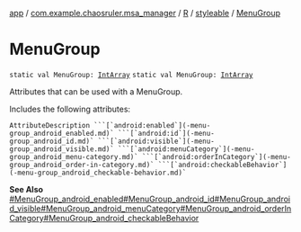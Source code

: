 [app](../../../index.md) / [com.example.chaosruler.msa_manager](../../index.md) / [R](../index.md) / [styleable](index.md) / [MenuGroup](.)

# MenuGroup

`static val MenuGroup: `[`IntArray`](https://kotlinlang.org/api/latest/jvm/stdlib/kotlin/-int-array/index.html)
`static val MenuGroup: `[`IntArray`](https://kotlinlang.org/api/latest/jvm/stdlib/kotlin/-int-array/index.html)

Attributes that can be used with a MenuGroup.

Includes the following attributes:

    AttributeDescription ```[`android:enabled`](-menu-group_android_enabled.md)` ```[`android:id`](-menu-group_android_id.md)` ```[`android:visible`](-menu-group_android_visible.md)` ```[`android:menuCategory`](-menu-group_android_menu-category.md)` ```[`android:orderInCategory`](-menu-group_android_order-in-category.md)` ```[`android:checkableBehavior`](-menu-group_android_checkable-behavior.md)`

**See Also**
[#MenuGroup_android_enabled](-menu-group_android_enabled.md)[#MenuGroup_android_id](-menu-group_android_id.md)[#MenuGroup_android_visible](-menu-group_android_visible.md)[#MenuGroup_android_menuCategory](-menu-group_android_menu-category.md)[#MenuGroup_android_orderInCategory](-menu-group_android_order-in-category.md)[#MenuGroup_android_checkableBehavior](-menu-group_android_checkable-behavior.md)

